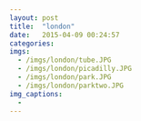 ```yaml
---
layout: post
title:  "london"
date:   2015-04-09 00:24:57
categories:
imgs:
  - /imgs/london/tube.JPG
  - /imgs/london/picadilly.JPG
  - /imgs/london/park.JPG
  - /imgs/london/parktwo.JPG
img_captions:
  -
---
```

